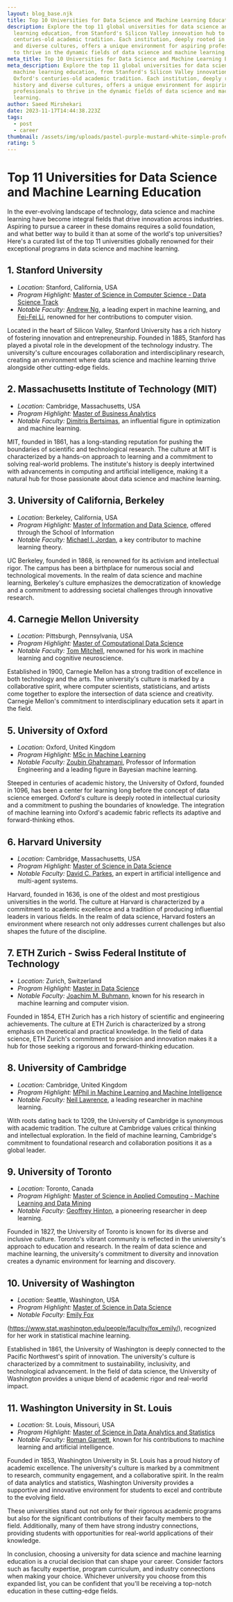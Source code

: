 ```yaml
---
layout: blog_base.njk
title: Top 10 Universities for Data Science and Machine Learning Education
description: Explore the top 11 global universities for data science and machine
  learning education, from Stanford's Silicon Valley innovation hub to Oxford's
  centuries-old academic tradition. Each institution, deeply rooted in history
  and diverse cultures, offers a unique environment for aspiring professionals
  to thrive in the dynamic fields of data science and machine learning.
meta_title: Top 10 Universities for Data Science and Machine Learning Education
meta_description: Explore the top 11 global universities for data science and
  machine learning education, from Stanford's Silicon Valley innovation hub to
  Oxford's centuries-old academic tradition. Each institution, deeply rooted in
  history and diverse cultures, offers a unique environment for aspiring
  professionals to thrive in the dynamic fields of data science and machine
  learning.
author: Saeed Mirshekari
date: 2023-11-17T14:44:38.223Z
tags:
  - post
  - career
thumbnail: /assets/img/uploads/pastel-purple-mustard-white-simple-professional-employment-linkedin-profile-picture_3.png
rating: 5
---
```

# Top 11 Universities for Data Science and Machine Learning Education

In the ever-evolving landscape of technology, data science and machine learning have become integral fields that drive innovation across industries. Aspiring to pursue a career in these domains requires a solid foundation, and what better way to build it than at some of the world's top universities? Here's a curated list of the top 11 universities globally renowned for their exceptional programs in data science and machine learning.

## 1. **Stanford University**
   - *Location:* Stanford, California, USA
   - *Program Highlight:* [Master of Science in Computer Science - Data Science Track](https://cs.stanford.edu/academics/mscs/datascience)
   - *Notable Faculty:* [Andrew Ng](http://www.andrewng.org/), a leading expert in machine learning, and [Fei-Fei Li](https://profiles.stanford.edu/fei-fei-li), renowned for her contributions to computer vision.

Located in the heart of Silicon Valley, Stanford University has a rich history of fostering innovation and entrepreneurship. Founded in 1885, Stanford has played a pivotal role in the development of the technology industry. The university's culture encourages collaboration and interdisciplinary research, creating an environment where data science and machine learning thrive alongside other cutting-edge fields.




## 2. **Massachusetts Institute of Technology (MIT)**
   - *Location:* Cambridge, Massachusetts, USA
   - *Program Highlight:* [Master of Business Analytics](https://mitsloan.mit.edu/master-of-business-analytics)
   - *Notable Faculty:* [Dimitris Bertsimas](https://www.dbertsim.mit.edu/), an influential figure in optimization and machine learning.



MIT, founded in 1861, has a long-standing reputation for pushing the boundaries of scientific and technological research. The culture at MIT is characterized by a hands-on approach to learning and a commitment to solving real-world problems. The institute's history is deeply intertwined with advancements in computing and artificial intelligence, making it a natural hub for those passionate about data science and machine learning.



## 3. **University of California, Berkeley**
   - *Location:* Berkeley, California, USA
   - *Program Highlight:* [Master of Information and Data Science](https://datascience.berkeley.edu/), offered through the School of Information
   - *Notable Faculty:* [Michael I. Jordan](https://people.eecs.berkeley.edu/~jordan/), a key contributor to machine learning theory.


UC Berkeley, founded in 1868, is renowned for its activism and intellectual rigor. The campus has been a birthplace for numerous social and technological movements. In the realm of data science and machine learning, Berkeley's culture emphasizes the democratization of knowledge and a commitment to addressing societal challenges through innovative research.



## 4. **Carnegie Mellon University**
   - *Location:* Pittsburgh, Pennsylvania, USA
   - *Program Highlight:* [Master of Computational Data Science](https://www.cmu.edu/ms-cds/)
   - *Notable Faculty:* [Tom Mitchell](http://www.cs.cmu.edu/~tom/), renowned for his work in machine learning and cognitive neuroscience.


Established in 1900, Carnegie Mellon has a strong tradition of excellence in both technology and the arts. The university's culture is marked by a collaborative spirit, where computer scientists, statisticians, and artists come together to explore the intersection of data science and creativity. Carnegie Mellon's commitment to interdisciplinary education sets it apart in the field.



## 5. **University of Oxford**
   - *Location:* Oxford, United Kingdom
   - *Program Highlight:* [MSc in Machine Learning](https://www.cs.ox.ac.uk/admissions/postgraduate/machinelearning/)
   - *Notable Faculty:* [Zoubin Ghahramani](http://mlg.eng.cam.ac.uk/zoubin/), Professor of Information Engineering and a leading figure in Bayesian machine learning.


Steeped in centuries of academic history, the University of Oxford, founded in 1096, has been a center for learning long before the concept of data science emerged. Oxford's culture is deeply rooted in intellectual curiosity and a commitment to pushing the boundaries of knowledge. The integration of machine learning into Oxford's academic fabric reflects its adaptive and forward-thinking ethos.



## 6. **Harvard University**
   - *Location:* Cambridge, Massachusetts, USA
   - *Program Highlight:* [Master of Science in Data Science](https://extension.harvard.edu/professional-graduate-certificates/data-science/)
   - *Notable Faculty:* [David C. Parkes](https://www.eecs.harvard.edu/~parkes/), an expert in artificial intelligence and multi-agent systems.


Harvard, founded in 1636, is one of the oldest and most prestigious universities in the world. The culture at Harvard is characterized by a commitment to academic excellence and a tradition of producing influential leaders in various fields. In the realm of data science, Harvard fosters an environment where research not only addresses current challenges but also shapes the future of the discipline.



## 7. **ETH Zurich - Swiss Federal Institute of Technology**
   - *Location:* Zurich, Switzerland
   - *Program Highlight:* [Master in Data Science](https://www.ds.msc.ethz.ch/)
   - *Notable Faculty:* [Joachim M. Buhmann](https://inf.ethz.ch/people/person-detail.buhmann.html), known for his research in machine learning and computer vision.


Founded in 1854, ETH Zurich has a rich history of scientific and engineering achievements. The culture at ETH Zurich is characterized by a strong emphasis on theoretical and practical knowledge. In the field of data science, ETH Zurich's commitment to precision and innovation makes it a hub for those seeking a rigorous and forward-thinking education.



## 8. **University of Cambridge**
   - *Location:* Cambridge, United Kingdom
   - *Program Highlight:* [MPhil in Machine Learning and Machine Intelligence](https://www.cst.cam.ac.uk/admissions/postgraduate/mphil/machine-learning)
   - *Notable Faculty:* [Neil Lawrence](http://inverseprobability.com/), a leading researcher in machine learning.


With roots dating back to 1209, the University of Cambridge is synonymous with academic tradition. The culture at Cambridge values critical thinking and intellectual exploration. In the field of machine learning, Cambridge's commitment to foundational research and collaboration positions it as a global leader.


## 9. **University of Toronto**
   - *Location:* Toronto, Canada
   - *Program Highlight:* [Master of Science in Applied Computing - Machine Learning and Data Mining](https://web.cs.toronto.edu/graduate/msc-admissions)
   - *Notable Faculty:* [Geoffrey Hinton](https://www.cs.toronto.edu/~hinton/), a pioneering researcher in deep learning.


Founded in 1827, the University of Toronto is known for its diverse and inclusive culture. Toronto's vibrant community is reflected in the university's approach to education and research. In the realm of data science and machine learning, the university's commitment to diversity and innovation creates a dynamic environment for learning and discovery.


## 10. **University of Washington**
   - *Location:* Seattle, Washington, USA
   - *Program Highlight:* [Master of Science in Data Science](https://www.csc.washington.edu/msds/)
   - *Notable Faculty:* [Emily Fox](https://www.cs.washington.edu/people/faculty/ebfox)

(https://www.stat.washington.edu/people/faculty/fox_emily/), recognized for her work in statistical machine learning.


Established in 1861, the University of Washington is deeply connected to the Pacific Northwest's spirit of innovation. The university's culture is characterized by a commitment to sustainability, inclusivity, and technological advancement. In the field of data science, the University of Washington provides a unique blend of academic rigor and real-world impact.



## 11. **Washington University in St. Louis**
  - *Location:* St. Louis, Missouri, USA
  - *Program Highlight:* [Master of Science in Data Analytics and Statistics](https://bulletin.wustl.edu/grad/engineering/electrical-and-systems/ms-data-analytics-statistics/)
  - *Notable Faculty:* [Roman Garnett](https://www.cse.wustl.edu/~garnett/), known for his contributions to machine learning and artificial intelligence.


Founded in 1853, Washington University in St. Louis has a proud history of academic excellence. The university's culture is marked by a commitment to research, community engagement, and a collaborative spirit. In the realm of data analytics and statistics, Washington University provides a supportive and innovative environment for students to excel and contribute to the evolving field.


These universities stand out not only for their rigorous academic programs but also for the significant contributions of their faculty members to the field. Additionally, many of them have strong industry connections, providing students with opportunities for real-world applications of their knowledge.



In conclusion, choosing a university for data science and machine learning education is a crucial decision that can shape your career. Consider factors such as faculty expertise, program curriculum, and industry connections when making your choice. Whichever university you choose from this expanded list, you can be confident that you'll be receiving a top-notch education in these cutting-edge fields.